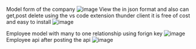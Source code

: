Model form of the company
![image](https://github.com/Anshu1802/RestApi-Django/assets/95359255/7a12d5f0-9d7c-4126-8db3-cda68bca8f07)
View the in json format and also can get,post delete using the vs code extension thunder client it is free of cost and easy to install
![image](https://github.com/Anshu1802/RestApi-Django/assets/95359255/4bc8701d-ab2b-4cc4-9076-9e1267702f24)

Employee model with many to one relationship using forign key 
![image](https://github.com/Anshu1802/RestApi-Django/assets/95359255/f5c9ae7e-d2bd-4c9a-808c-7a56c3f88724)
Employee api after posting the api
![image](https://github.com/Anshu1802/RestApi-Django/assets/95359255/91d134b9-5f96-4206-9112-531a0e94a2ac)

